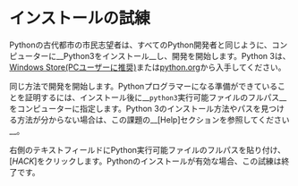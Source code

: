 # インストールの試練

Pythonの古代都市の市民志望者は、すべてのPython開発者と同じように、コンピューターに__Python3をインストール__し、開発を開始します。Python 3は、[Windows Store(PCユーザーに推奨)](https://www.microsoft.com/en-us/p/python-37/9nj46sx7x90p)または[python.org](https://www.python.org/downloads/)から入手してください。

同じ方法で開発を開始します。Pythonプログラマーになる準備ができていることを証明するには、インストール後に__`python3`実行可能ファイルのフルパス__をコンピューターに指定します。Python 3のインストール方法やパスを見つける方法が分からない場合は、この課題の__[Help]セクションを参照してください__。

右側のテキストフィールドにPython実行可能ファイルのフルパスを貼り付け、[*HACK*]をクリックします。Pythonのインストールが有効な場合、この試練は終了です。
